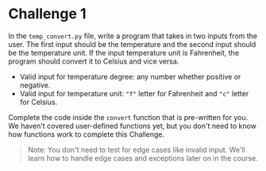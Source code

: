 # Challenge 1

In the `temp_convert.py` file, write a program that takes in two inputs from the user. The first input should be the temperature and the second input should be the temperature unit. If the input temperature unit is Fahrenheit, the program should convert it to Celsius and vice versa.

- Valid input for temperature degree: any number whether positive or negative.
- Valid input for temperature unit: `"f"` letter for Fahrenheit and `"c"` letter for Celsius.

Complete the code inside the `convert` function that is pre-written for you. We haven't covered user-defined functions yet, but you don't need to know how functions work to complete this Challenge.

> Note: You don't need to test for edge cases like invalid input. We'll learn how to handle edge cases and exceptions later on in the course.






